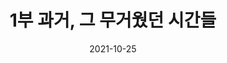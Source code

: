 ---
title: 1부 과거, 그 무거웠던 시간들
date: 2021-10-25
weight: 1
summary: |
  과거는 할머니들에게 덜어낼 수 없던 짐 같이 무거운 시간들이었다. 할머니들의 과거 이야기를 함께 들어 봅시다.
image: https://wwm-r2.womenandwar.workers.dev/exhibition/(1)b1층/쇄석길/LHS_0064.jpg
type: permanent
---